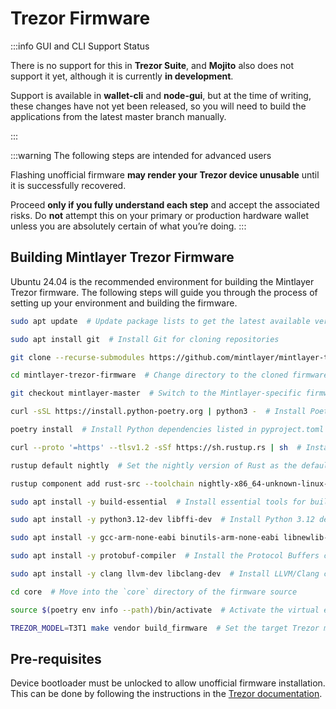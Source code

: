 # Trezor Firmware

:::info GUI and CLI Support Status

There is no support for this in **Trezor Suite**, and **Mojito** also does not support it yet, although it is currently **in development**.

Support is available in **wallet-cli** and **node-gui**, but at the time of writing, these changes have not yet been released, so you will need to build the applications from the latest master branch manually.

:::

:::warning The following steps are intended for advanced users

Flashing unofficial firmware **may render your Trezor device unusable** until it is successfully recovered.

Proceed **only if you fully understand each step** and accept the associated risks.
Do **not** attempt this on your primary or production hardware wallet unless you are absolutely certain of what you’re doing.
:::

## Building Mintlayer Trezor Firmware

Ubuntu 24.04 is the recommended environment for building the Mintlayer Trezor firmware. The following steps will guide you through the process of setting up your environment and building the firmware.

```bash
sudo apt update  # Update package lists to get the latest available versions

sudo apt install git  # Install Git for cloning repositories

git clone --recurse-submodules https://github.com/mintlayer/mintlayer-trezor-firmware.git  # Clone the firmware repo including its submodules

cd mintlayer-trezor-firmware  # Change directory to the cloned firmware project

git checkout mintlayer-master  # Switch to the Mintlayer-specific firmware branch

curl -sSL https://install.python-poetry.org | python3 -  # Install Poetry, a dependency manager for Python

poetry install  # Install Python dependencies listed in pyproject.toml

curl --proto '=https' --tlsv1.2 -sSf https://sh.rustup.rs | sh  # Install Rust

rustup default nightly  # Set the nightly version of Rust as the default toolchain

rustup component add rust-src --toolchain nightly-x86_64-unknown-linux-gnu  # Add Rust source code and the required toolchain

sudo apt install -y build-essential  # Install essential tools for building software (e.g., gcc, make)

sudo apt install -y python3.12-dev libffi-dev  # Install Python 3.12 development headers and foreign function interface libraries

sudo apt install -y gcc-arm-none-eabi binutils-arm-none-eabi libnewlib-arm-none-eabi  # Install cross-compilation toolchain for ARM (used by Trezor)

sudo apt install -y protobuf-compiler  # Install the Protocol Buffers compiler (used in serialization)

sudo apt install -y clang llvm-dev libclang-dev  # Install LLVM/Clang compiler and development libraries

cd core  # Move into the `core` directory of the firmware source

source $(poetry env info --path)/bin/activate  # Activate the virtual environment created by Poetry

TREZOR_MODEL=T3T1 make vendor build_firmware  # Set the target Trezor model and build the firmware with required vendor files
```

## Pre-requisites

Device bootloader must be unlocked to allow unofficial firmware installation. This can be done by following the instructions in the [Trezor documentation](https://trezor.io/learn/security-privacy/unlocking-the-bootloader-on-trezor-safe-devices).
